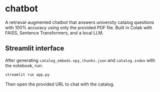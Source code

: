# chatbot
A retrieval-augmented chatbot that answers university catalog questions with 100% accuracy using only the provided PDF file. Built in Colab with FAISS, Sentence Transformers, and a local LLM.

## Streamlit interface
After generating `catalog_embeds.npy`, `chunks.json` and `catalog.index` with the notebook, run:

```bash
streamlit run app.py
```

Then open the provided URL to chat with the catalog.
